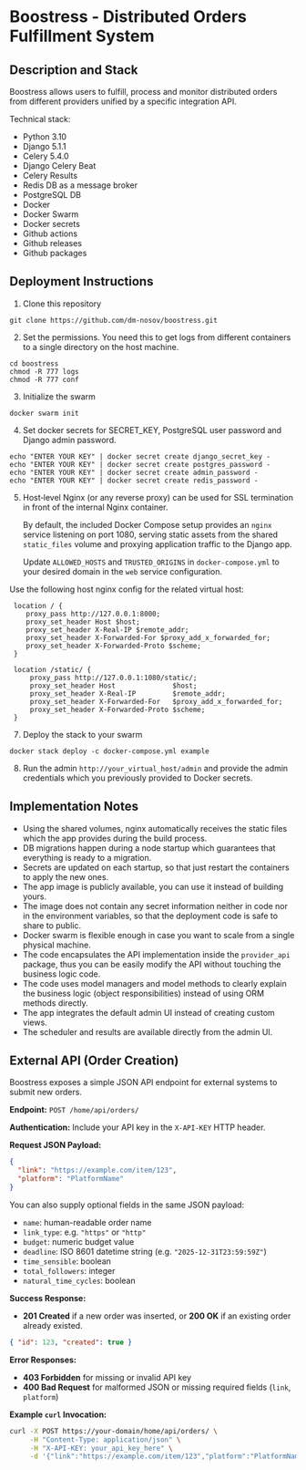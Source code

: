 # Boostress - Distributed Orders Fulfillment System

## Description and Stack
Boostress allows users to fulfill, process and monitor distributed orders from different providers unified by a specific integration API.

Technical stack:
- Python 3.10
- Django 5.1.1
- Celery 5.4.0
- Django Celery Beat
- Celery Results
- Redis DB as a message broker
- PostgreSQL DB
- Docker
- Docker Swarm
- Docker secrets
- Github actions
- Github releases
- Github packages

## Deployment Instructions

1. Clone this repository

`git clone https://github.com/dm-nosov/boostress.git`

2. Set the permissions. You need this to get logs from different containers to a single directory on the host machine.

```
cd boostress
chmod -R 777 logs
chmod -R 777 conf
```

3. Initialize the swarm

`docker swarm init`

4. Set docker secrets for SECRET_KEY, PostgreSQL user password and Django admin password.

```
echo "ENTER YOUR KEY" | docker secret create django_secret_key -
echo "ENTER YOUR KEY" | docker secret create postgres_password -
echo "ENTER YOUR KEY" | docker secret create admin_password -
echo "ENTER YOUR KEY" | docker secret create redis_password -
```


5. Host‑level Nginx (or any reverse proxy) can be used for SSL termination in front of the internal Nginx container.

   By default, the included Docker Compose setup provides an `nginx` service listening on port 1080, serving static assets from the shared `static_files` volume and proxying application traffic to the Django app.

   Update `ALLOWED_HOSTS` and `TRUSTED_ORIGINS` in `docker-compose.yml` to your desired domain in the `web` service configuration.

Use the following host nginx config for the related virtual host:

   ```nginx
    location / {
       proxy_pass http://127.0.0.1:8000;
       proxy_set_header Host $host;
       proxy_set_header X-Real-IP $remote_addr;
       proxy_set_header X-Forwarded-For $proxy_add_x_forwarded_for;
       proxy_set_header X-Forwarded-Proto $scheme;
    }

    location /static/ {                                                                                                                                              
        proxy_pass http://127.0.0.1:1080/static/;                                                                                                                    
        proxy_set_header Host              $host;                                                                                                                    
        proxy_set_header X-Real-IP         $remote_addr;                                                                                                             
        proxy_set_header X-Forwarded-For   $proxy_add_x_forwarded_for;                                                                                               
        proxy_set_header X-Forwarded-Proto $scheme;                                                                                                                  
    } 
   
   ```


7. Deploy the stack to your swarm
   
`docker stack deploy -c docker-compose.yml example`

8. Run the admin `http://your_virtual_host/admin` and provide the admin credentials which you previously provided to Docker secrets.

## Implementation Notes

- Using the shared volumes, nginx automatically receives the static files which the app provides during the build process.
- DB migrations happen during a node startup which guarantees that everything is ready to a migration.
- Secrets are updated on each startup, so that just restart the containers to apply the new ones. 
- The app image is publicly available, you can use it instead of building yours.
- The image does not contain any secret information neither in code nor in the environment variables, so that the deployment code is safe to share to public.
- Docker swarm is flexible enough in case you want to scale from a single physical machine.
- The code encapsulates the API implementation inside the `provider_api` package, thus you can be easily modify the API without touching the business logic code.
- The code uses model managers and model methods to clearly explain the business logic (object responsibilities) instead of using ORM methods directly.
- The app integrates the default admin UI instead of creating custom views.
- The scheduler and results are available directly from the admin UI.

## External API (Order Creation)

Boostress exposes a simple JSON API endpoint for external systems to submit new orders.

**Endpoint:** `POST /home/api/orders/`

**Authentication:** Include your API key in the `X-API-KEY` HTTP header.

**Request JSON Payload:**
```json
{
  "link": "https://example.com/item/123",
  "platform": "PlatformName"
}
```

You can also supply optional fields in the same JSON payload:
- `name`: human-readable order name
- `link_type`: e.g. `"https"` or `"http"`
- `budget`: numeric budget value
- `deadline`: ISO 8601 datetime string (e.g. `"2025-12-31T23:59:59Z"`)
- `time_sensible`: boolean
- `total_followers`: integer
- `natural_time_cycles`: boolean

**Success Response:**
- **201 Created** if a new order was inserted, or **200 OK** if an existing order already existed.
```json
{ "id": 123, "created": true }
```

**Error Responses:**
- **403 Forbidden** for missing or invalid API key
- **400 Bad Request** for malformed JSON or missing required fields (`link`, `platform`)

**Example `curl` Invocation:**
```bash
curl -X POST https://your-domain/home/api/orders/ \
     -H "Content-Type: application/json" \
     -H "X-API-KEY: your_api_key_here" \
     -d '{"link":"https://example.com/item/123","platform":"PlatformName"}'
```
